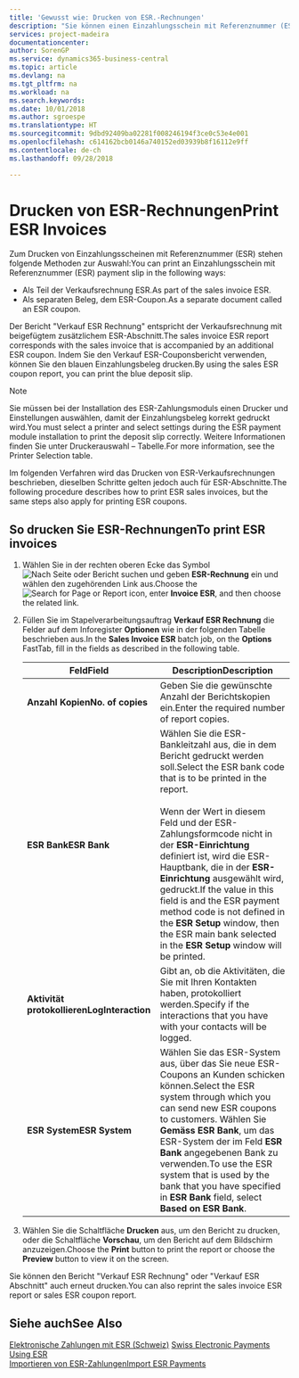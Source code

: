```yaml
---
title: 'Gewusst wie: Drucken von ESR.-Rechnungen'
description: "Sie können einen Einzahlungsschein mit Referenznummer (ESR) auf mehrere Arten drucken."
services: project-madeira
documentationcenter: 
author: SorenGP
ms.service: dynamics365-business-central
ms.topic: article
ms.devlang: na
ms.tgt_pltfrm: na
ms.workload: na
ms.search.keywords: 
ms.date: 10/01/2018
ms.author: sgroespe
ms.translationtype: HT
ms.sourcegitcommit: 9dbd92409ba02281f008246194f3ce0c53e4e001
ms.openlocfilehash: c614162bcb0146a740152ed03939b8f16112e9ff
ms.contentlocale: de-ch
ms.lasthandoff: 09/28/2018

---
```

# <a name="print-esr-invoices"></a><span data-ttu-id="de8f2-103">Drucken von ESR-Rechnungen</span><span class="sxs-lookup"><span data-stu-id="de8f2-103">Print ESR Invoices</span></span>
<span data-ttu-id="de8f2-104">Zum Drucken von Einzahlungsscheinen mit Referenznummer (ESR) stehen folgende Methoden zur Auswahl:</span><span class="sxs-lookup"><span data-stu-id="de8f2-104">You can print an Einzahlungsschein mit Referenznummer (ESR) payment slip in the following ways:</span></span>  

- <span data-ttu-id="de8f2-105">Als Teil der Verkaufsrechnung ESR.</span><span class="sxs-lookup"><span data-stu-id="de8f2-105">As part of the sales invoice ESR.</span></span>  
- <span data-ttu-id="de8f2-106">Als separaten Beleg, dem ESR-Coupon.</span><span class="sxs-lookup"><span data-stu-id="de8f2-106">As a separate document called an ESR coupon.</span></span>  

<span data-ttu-id="de8f2-107">Der Bericht "Verkauf ESR Rechnung" entspricht der Verkaufsrechnung mit beigefügtem zusätzlichem ESR-Abschnitt.</span><span class="sxs-lookup"><span data-stu-id="de8f2-107">The sales invoice ESR report corresponds with the sales invoice that is accompanied by an additional ESR coupon.</span></span> <span data-ttu-id="de8f2-108">Indem Sie den Verkauf ESR-Couponsbericht verwenden, können Sie den blauen Einzahlungsbeleg drucken.</span><span class="sxs-lookup"><span data-stu-id="de8f2-108">By using the sales ESR coupon report, you can print the blue deposit slip.</span></span>  

> [!NOTE]  
>  <span data-ttu-id="de8f2-109">Sie müssen bei der Installation des ESR-Zahlungsmoduls einen Drucker und Einstellungen auswählen, damit der Einzahlungsbeleg korrekt gedruckt wird.</span><span class="sxs-lookup"><span data-stu-id="de8f2-109">You must select a printer and select settings during the ESR payment module installation to print the deposit slip correctly.</span></span> <span data-ttu-id="de8f2-110">Weitere Informationen finden Sie unter Druckerauswahl – Tabelle.</span><span class="sxs-lookup"><span data-stu-id="de8f2-110">For more information, see the Printer Selection table.</span></span>  

<span data-ttu-id="de8f2-111">Im folgenden Verfahren wird das Drucken von ESR-Verkaufsrechnungen beschrieben, dieselben Schritte gelten jedoch auch für ESR-Abschnitte.</span><span class="sxs-lookup"><span data-stu-id="de8f2-111">The following procedure describes how to print ESR sales invoices, but the same steps also apply for printing ESR coupons.</span></span>  

## <a name="to-print-esr-invoices"></a><span data-ttu-id="de8f2-112">So drucken Sie ESR-Rechnungen</span><span class="sxs-lookup"><span data-stu-id="de8f2-112">To print ESR invoices</span></span>  

1.  <span data-ttu-id="de8f2-113">Wählen Sie in der rechten oberen Ecke das Symbol ![Nach Seite oder Bericht suchen](../../media/ui-search/search_small.png "Nach Seite oder Bericht suchen") und geben **ESR-Rechnung** ein und wählen den zugehörenden Link aus.</span><span class="sxs-lookup"><span data-stu-id="de8f2-113">Choose the ![Search for Page or Report](../../media/ui-search/search_small.png "Search for Page or Report icon") icon, enter **Invoice ESR**, and then choose the related link.</span></span>  
2.  <span data-ttu-id="de8f2-114">Füllen Sie im Stapelverarbeitungsauftrag **Verkauf ESR Rechnung** die Felder auf dem Inforegister **Optionen** wie in der folgenden Tabelle beschrieben aus.</span><span class="sxs-lookup"><span data-stu-id="de8f2-114">In the **Sales Invoice ESR** batch job, on the **Options** FastTab, fill in the fields as described in the following table.</span></span>  

    |<span data-ttu-id="de8f2-115">Feld</span><span class="sxs-lookup"><span data-stu-id="de8f2-115">Field</span></span>|<span data-ttu-id="de8f2-116">Description</span><span class="sxs-lookup"><span data-stu-id="de8f2-116">Description</span></span>|  
    |---------------------------------|---------------------------------------|  
    |<span data-ttu-id="de8f2-117">**Anzahl Kopien**</span><span class="sxs-lookup"><span data-stu-id="de8f2-117">**No. of copies**</span></span>|<span data-ttu-id="de8f2-118">Geben Sie die gewünschte Anzahl der Berichtskopien ein.</span><span class="sxs-lookup"><span data-stu-id="de8f2-118">Enter the required number of report copies.</span></span>|  
    |<span data-ttu-id="de8f2-119">**ESR Bank**</span><span class="sxs-lookup"><span data-stu-id="de8f2-119">**ESR Bank**</span></span>|<span data-ttu-id="de8f2-120">Wählen Sie die ESR-Bankleitzahl aus, die in dem Bericht gedruckt werden soll.</span><span class="sxs-lookup"><span data-stu-id="de8f2-120">Select the ESR bank code that is to be printed in the report.</span></span><br /><br /> <span data-ttu-id="de8f2-121">Wenn der Wert in diesem Feld <Blank> und der ESR-Zahlungsformcode nicht in der **ESR-Einrichtung** definiert ist, wird die ESR-Hauptbank, die in der **ESR-Einrichtung** ausgewählt wird, gedruckt.</span><span class="sxs-lookup"><span data-stu-id="de8f2-121">If the value in this field is <Blank> and the ESR payment method code is not defined in the **ESR Setup** window, then the ESR main bank selected in the **ESR Setup** window will be printed.</span></span>|  
    |<span data-ttu-id="de8f2-122">**Aktivität protokollieren**</span><span class="sxs-lookup"><span data-stu-id="de8f2-122">**LogInteraction**</span></span>|<span data-ttu-id="de8f2-123">Gibt an, ob die Aktivitäten, die Sie mit Ihren Kontakten haben, protokolliert werden.</span><span class="sxs-lookup"><span data-stu-id="de8f2-123">Specify if the interactions that you have with your contacts will be logged.</span></span>|  
    |<span data-ttu-id="de8f2-124">**ESR System**</span><span class="sxs-lookup"><span data-stu-id="de8f2-124">**ESR System**</span></span>|<span data-ttu-id="de8f2-125">Wählen Sie das ESR-System aus, über das Sie neue ESR-Coupons an Kunden schicken können.</span><span class="sxs-lookup"><span data-stu-id="de8f2-125">Select the ESR system through which you can send new ESR coupons to customers.</span></span> <span data-ttu-id="de8f2-126">Wählen Sie **Gemäss ESR Bank**, um das ESR-System der im Feld **ESR Bank** angegebenen Bank zu verwenden.</span><span class="sxs-lookup"><span data-stu-id="de8f2-126">To use the ESR system that is used by the bank that you have specified in **ESR Bank** field, select **Based on ESR Bank**.</span></span>|  

3.  <span data-ttu-id="de8f2-127">Wählen Sie die Schaltfläche **Drucken** aus, um den Bericht zu drucken, oder die Schaltfläche **Vorschau**, um den Bericht auf dem Bildschirm anzuzeigen.</span><span class="sxs-lookup"><span data-stu-id="de8f2-127">Choose the **Print** button to print the report or choose the **Preview** button to view it on the screen.</span></span>  

<span data-ttu-id="de8f2-128">Sie können den Bericht "Verkauf ESR Rechnung" oder "Verkauf ESR Abschnitt" auch erneut drucken.</span><span class="sxs-lookup"><span data-stu-id="de8f2-128">You can also reprint the sales invoice ESR report or sales ESR coupon report.</span></span>  

## <a name="see-also"></a><span data-ttu-id="de8f2-129">Siehe auch</span><span class="sxs-lookup"><span data-stu-id="de8f2-129">See Also</span></span>  
 <span data-ttu-id="de8f2-130">[Elektronische Zahlungen mit ESR (Schweiz)](swiss-electronic-payments-using-esr.md) </span><span class="sxs-lookup"><span data-stu-id="de8f2-130">[Swiss Electronic Payments Using ESR](swiss-electronic-payments-using-esr.md) </span></span>  
 [<span data-ttu-id="de8f2-131">Importieren von ESR-Zahlungen</span><span class="sxs-lookup"><span data-stu-id="de8f2-131">Import ESR Payments</span></span>](how-to-import-esr-payments.md)

